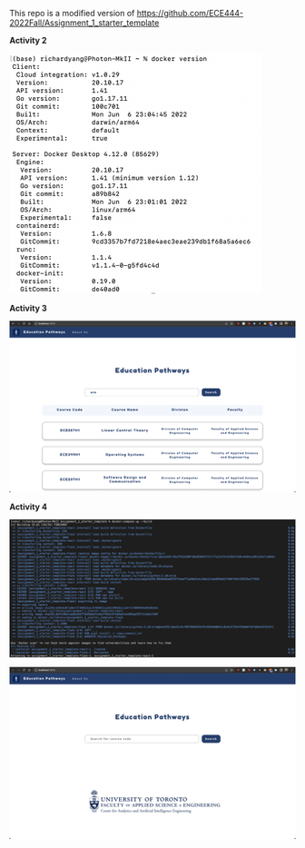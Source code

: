 This repo is a modified version of https://github.com/ECE444-2022Fall/Assignment_1_starter_template



**Activity 2**

<img src="README.assets/image-20220930180351826.png" alt="image-20220930180351826" style="zoom:50%;" />

**Activity 3**

![image-20220930191254842](README.assets/image-20220930191254842.png)

**Activity 4**

![image-20220930193002656](README.assets/image-20220930193002656.png)

![image-20220930193019861](README.assets/image-20220930193019861.png)
